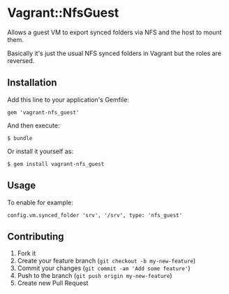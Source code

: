 # Vagrant::NfsGuest

Allows a guest VM to export synced folders via NFS and the host to mount them.

Basically it's just the usual NFS synced folders in Vagrant but the roles are reversed.

## Installation

Add this line to your application's Gemfile:

    gem 'vagrant-nfs_guest'

And then execute:

    $ bundle

Or install it yourself as:

    $ gem install vagrant-nfs_guest

## Usage

To enable for example:

```config.vm.synced_folder 'srv', '/srv', type: 'nfs_guest'```

## Contributing

1. Fork it
2. Create your feature branch (`git checkout -b my-new-feature`)
3. Commit your changes (`git commit -am 'Add some feature'`)
4. Push to the branch (`git push origin my-new-feature`)
5. Create new Pull Request
